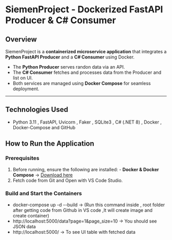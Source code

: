 # SiemenProject - Dockerized FastAPI Producer & C# Consumer

## Overview
SiemenProject is a **containerized microservice application** that integrates a **Python FastAPI Producer** and a **C# Consumer** using Docker.  
- The **Python Producer** serves randon data via an API.  
- The **C# Consumer** fetches and processes data from the Producer and list on UI.
- Both services are managed using **Docker Compose** for seamless deployment.  

---

## Technologies Used
- Python 3.11 , FastAPI, Uvicorn , Faker , SQLite3 , C# (.NET 8) , Docker , Docker-Compose and GitHub 


## How to Run the Application

  ### Prerequisites  
  1. Before running, ensure the following are installed:
    - **Docker & Docker Compose** → [Download here](https://www.docker.com/products/docker-desktop)
  2. Fetch code from Git and Open with VS Code Studio.
  
  ### Build and Start the Containers
  - docker-compose up -d --build  -> (Run this command inside , root folder after getting code from Github in VS code ,It will create image and create container)
  - http://localhost:5000/data?page=1&page_size=10 -> You should see JSON data
  - http://localhost:5000/ -> To see UI table with fetched data
